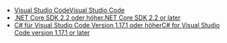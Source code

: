 * [<span data-ttu-id="f89e9-101">Visual Studio Code</span><span class="sxs-lookup"><span data-stu-id="f89e9-101">Visual Studio Code</span></span>](https://code.visualstudio.com/download)
* [<span data-ttu-id="f89e9-102">.NET Core SDK 2.2 oder höher</span><span class="sxs-lookup"><span data-stu-id="f89e9-102">.NET Core SDK 2.2 or later</span></span>](https://www.microsoft.com/net/download/all)
* [<span data-ttu-id="f89e9-103">C# für Visual Studio Code Version 1.17.1 oder höher</span><span class="sxs-lookup"><span data-stu-id="f89e9-103">C# for Visual Studio Code version 1.17.1 or later</span></span>](https://marketplace.visualstudio.com/items?itemName=ms-vscode.csharp)